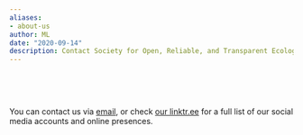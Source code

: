 ```yaml
---
aliases:
- about-us
author: ML
date: "2020-09-14"
description: Contact Society for Open, Reliable, and Transparent Ecology and Evolutionary biology (SORTEE)
---
```



&nbsp;

&nbsp;

You can contact us via [email](mailto:sortecoevo@gmail.com), or check [our linktr.ee](https://linktr.ee/sortecoevo) for a full list of our social media accounts and online presences.    

&nbsp;

&nbsp;
